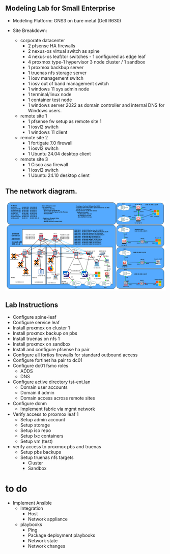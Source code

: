 ## Modeling Lab for Small Enterprise 
- Modeling Platform: GNS3 on bare metal (Dell R630)

- Site Breakdown:
  - corporate datacenter 
    - 2 pfsense HA firewalls
    - 2 nexus-os virtual switch as spine
    - 4 nexus-os leaf/tor switches - 1 configured as edge leaf
    - 4 proxmox type-1 hypervisor 3 node cluster / 1 sandbox
    - 1 proxmox backbup server
    - 1 truenas nfs storage server
    - 1 iosv management switch 
    - 1 iosv out of band management switch
    - 1 windows 11 sys admin node
    - 1 terminal/linux node
    - 1 container test node 
    - 1 windows server 2022 as domain controller and internal DNS for Windows users. 
  - remote site 1
    - 1 pfsense fw setup as remote site 1
    - 1 iosvl2 switch
    - 1 windows 11 client
  - remote site 2
    - 1 fortigate 7.0 firewall
    - 1 iosvl2 switch
    - 1 Ubuntu 24.04 desktop client
  - remote site 3
    - 1 Cisco asa firewall
    - 1 iosvl2 switch
    - 1 Ubuntu 24.10 desktop client


## The network diagram.







![image](src/images/main-topology-diagram.png "Lab Topology Diagram")

## Lab Instructions

- Configure spine-leaf
- Configure service leaf
- Install proxmox on cluster 1
- Install proxmox backup on pbs
- Install truenas on nfs 1
- Install proxmox on sandbox
- Install and configure pfsense ha pair
- Configure all fortios firewalls for standard outbound access
- Configure fortinet ha pair to dc01
- Configure dc01 fsmo roles
  - ADDS
  - DNS
- Configure active directory tst-ent.lan
  - Domain user accounts
  - Domain it admin
  - Domain access across remote sites
- Configure dcnm
  - Implement fabric via mgmt network
- Verify access to proxmox leaf 1
  - Setup admin account
  - Setup storage
  - Setup iso repo
  - Setup lxc containers
  - Setup vm (test)
- verify access to proxmox pbs and truenas 
  - Setup pbs backups
  - Setup truenas nfs targets
    - Cluster
    - Sandbox


# to do 
  - Implement Ansible
    - Integration
      - Host
      - Network appliance 
    - playbooks
      - Ping
      - Package deployment playbooks
      - Network state
      - Network changes


